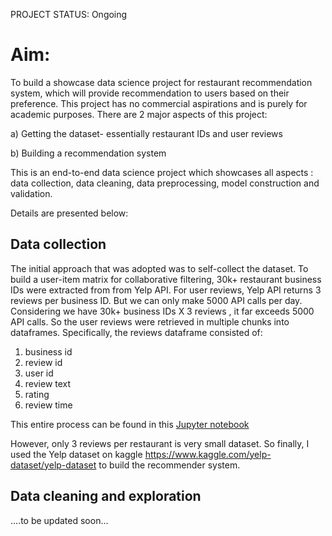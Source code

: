 PROJECT STATUS: Ongoing

# Aim:
To build a showcase data science project for restaurant recommendation system, which will provide recommendation to users based on their preference.
This project has no commercial aspirations and is purely for academic purposes.
There are 2 major aspects of this project:

a) Getting the dataset- essentially restaurant IDs and user reviews

b) Building a recommendation system

This is an end-to-end data science project which showcases all aspects : data collection, data cleaning, data preprocessing, model construction and validation. 

Details are presented below:


## Data collection

The initial approach that was adopted was to self-collect the dataset. To build a user-item matrix for collaborative filtering, 30k+ restaurant business IDs were extracted from from Yelp API.
For user reviews, Yelp API returns 3 reviews per business ID. 
But we can only make 5000 API calls per day. Considering we have 30k+ business IDs X 3 reviews , it far exceeds 5000 API calls.
So the user reviews were retrieved in multiple chunks into dataframes. Specifically, the reviews dataframe consisted of:
1. business id
2. review id
3. user id
4. review text
5. rating
6. review time


This entire process can be found in this [Jupyter notebook](https://github.com/pritiM19/Restaurant-recommender/blob/master/scraping%20data%20from%20Yelp%20API.ipynb)

However, only 3 reviews per restaurant is very small dataset. 
So finally, I used the Yelp dataset on kaggle https://www.kaggle.com/yelp-dataset/yelp-dataset to build the recommender system.


## Data cleaning and exploration
....to be updated soon...
